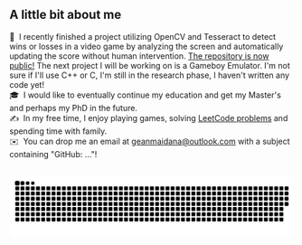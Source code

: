 ## A little bit about me

🌱 &nbsp;I recently finished a project utilizing OpenCV and Tesseract to detect wins or losses in a video game by analyzing the screen and automatically updating the score without human intervention. [The repository is now public!](https://github.com/gcmaidana/Visionwatch) The next project I will be working on is a Gameboy Emulator. I'm not sure if I'll use C++ or C, I'm still in the research phase, I haven't written any code yet! \
🎓 &nbsp;I would like to eventually continue my education and get my Master's and perhaps my PhD in the future.\
✍️ &nbsp;In my free time, I enjoy playing games, solving [LeetCode problems](https://github.com/gcmaidana/LeetCode-Solutions/tree/main) and spending time with family.\
✉️ &nbsp;You can drop me an email at geanmaidana@outlook.com with a subject containing "GitHub: ..."!

## 
![snake gif](https://github.com/gcmaidana/gcmaidana/blob/output/github-contribution-grid-snake-dark.svg)

